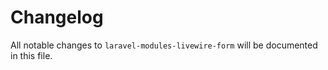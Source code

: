 # Changelog

All notable changes to `laravel-modules-livewire-form` will be documented in this file.
